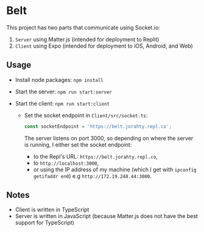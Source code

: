 # Belt

This project has two parts that communicate using Socket.io:

1. `Server` using Matter.js (intended for deployment to Replit)
2. `Client` using Expo (intended for deployment to iOS, Android, and Web)

## Usage

- Install node packages: `npm install`
- Start the server: `npm run start:server`
- Start the client: `npm run start:client`

  - Set the socket endpoint in `Client/src/socket.ts`:

    ```ts
    const socketEndpoint = 'https://belt.jorahty.repl.co';
    ```

    The server listens on port 3000, so depending on where the server is
    running, I either set the socket endpoint:

    - to the Repl's URL: `https://belt.jorahty.repl.co`,
    - to `http://localhost:3000`,
    - or using the IP address of my machine (which I get with
      `ipconfig getifaddr en0`) e.g `http://172.19.248.44:3000`.

## Notes

- Client is written in TypeScript
- Server is written in JavaScript (because Matter.js does not have the
  best support for TypeScript)

